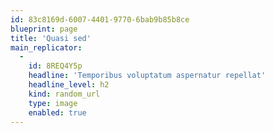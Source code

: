 ```yaml
---
id: 83c8169d-6007-4401-9770-6bab9b85b8ce
blueprint: page
title: 'Quasi sed'
main_replicator:
  -
    id: 8REQ4Y5p
    headline: 'Temporibus voluptatum aspernatur repellat'
    headline_level: h2
    kind: random_url
    type: image
    enabled: true
---
```

